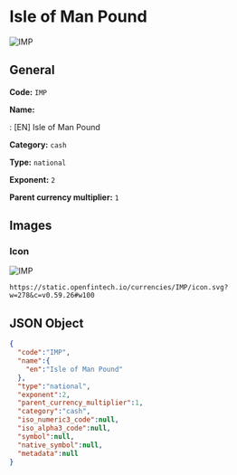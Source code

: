 
# Isle of Man Pound 
![IMP](https://static.openfintech.io/currencies/IMP/icon.svg?w=278&c=v0.59.26#w100)  

## General 
 
**Code:** `IMP` 
 
**Name:** 
 
:	[EN] Isle of Man Pound 
 
**Category:** `cash` 
 
**Type:** `national` 
 
**Exponent:** `2` 
 
**Parent currency multiplier:** `1` 
 

## Images 

### Icon 
 
![IMP](https://static.openfintech.io/currencies/IMP/icon.svg?w=278&c=v0.59.26#w100)  

```
https://static.openfintech.io/currencies/IMP/icon.svg?w=278&c=v0.59.26#w100
```  

## JSON Object 

```json
{
  "code":"IMP",
  "name":{
    "en":"Isle of Man Pound"
  },
  "type":"national",
  "exponent":2,
  "parent_currency_multiplier":1,
  "category":"cash",
  "iso_numeric3_code":null,
  "iso_alpha3_code":null,
  "symbol":null,
  "native_symbol":null,
  "metadata":null
}
```  
